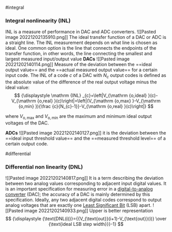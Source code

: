 #integral
### Integral nonlinearity (INL)
INL is a measure of performance in DAC and ADC converters.
![[Pasted image 20221202135910.png]]
The ideal transfer function of a DAC or ADC is a straight line. The INL measurement depends on what line is chosen as ideal. One common option is the line that connects the endpoints of the transfer function, in other words, the line connecting the smallest and largest measured input/output value
**DACs**
![[Pasted image 20221202140114.png]]
Measure of the deviation between the ==ideal output value== and the ==actual measured output value== for a certain input code. The INL of a code ${\displaystyle c}$ of a DAC with ${\displaystyle N_{c}}$ output codes is defined as the absolute value of the difference of the real output voltage minus the ideal value:
$$
{\displaystyle \mathrm {INL} _{c}=\left|V_{\mathrm {o,ideal} }(c)-V_{\mathrm {o,real} }(c)\right|=\left|(V_{\mathrm {o,max} }-V_{\mathrm {o,min} }){\frac {c}{N_{c}-1}}-V_{\mathrm {o,real} }(c)\right|}
$$

where ${\displaystyle V_{\mathrm {o,max} }}$ and ${\displaystyle V_{\mathrm {o,min} }}$ are the maximum and minimum ideal output voltages of the DAC.

**ADCs**
![[Pasted image 20221202140127.png]]
it is the deviation between the ==ideal input threshold value== and the ==measured threshold level== of a certain output code.

#differential 
### Differential non linearity (DNL)
![[Pasted image 20221202140817.png]]
It is a term describing the deviation between two analog values corresponding to adjacent input digital values. It is an important specification for measuring error in a [digital-to-analog converter](https://en.wikipedia.org/wiki/Digital-to-analog_converter "Digital-to-analog converter") (DAC); the accuracy of a DAC is mainly determined by this specification. Ideally, any two adjacent digital codes correspond to output analog voltages that are exactly one [Least Significant Bit](https://en.wikipedia.org/wiki/Least_significant_bit "Least significant bit") (LSB) apart.
![[Pasted image 20221202140933.png]]
Upper is better representation
$$
{\displaystyle {\text{DNL(i)}}={{V_{\text{out}}(i+1)-V_{\text{out}}(i)} \over {\text{ideal LSB step width}}}-1}
$$
